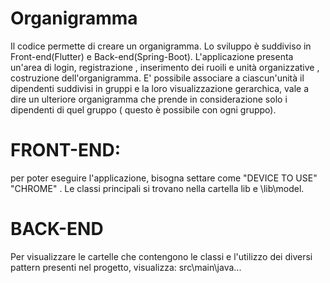 # Organigramma
Il codice permette di creare un organigramma. Lo sviluppo è suddiviso in Front-end(Flutter) e Back-end(Spring-Boot).
L'applicazione presenta un'area di login, registrazione , inserimento dei ruoili e unità organizzative , costruzione dell'organigramma. E' possibile associare a ciascun'unità il dipendenti suddivisi in gruppi 
e la loro visualizzazione gerarchica, vale a dire un ulteriore organigramma che prende in considerazione solo i dipendenti di quel gruppo ( questo è possibile con ogni gruppo).
# FRONT-END:
per poter eseguire l'applicazione, bisogna settare come "DEVICE TO USE" "CHROME" .
Le classi principali si trovano nella cartella lib e \lib\model.

# BACK-END 
Per visualizzare le cartelle che contengono le classi e l'utilizzo dei diversi pattern presenti nel progetto, visualizza: src\main\java\... 

